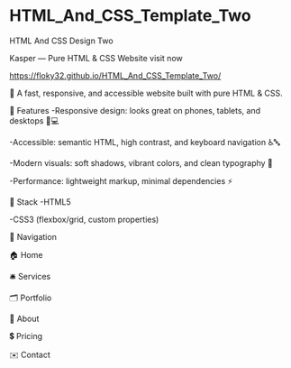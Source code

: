 # HTML_And_CSS_Template_Two

HTML And CSS Design Two

Kasper — Pure HTML & CSS Website visit now 

https://floky32.github.io/HTML_And_CSS_Template_Two/

🚀 A fast, responsive, and accessible website built with pure HTML & CSS.

🌈 Features
-Responsive design: looks great on phones, tablets, and desktops 📱💻

-Accessible: semantic HTML, high contrast, and keyboard navigation ♿️🔤

-Modern visuals: soft shadows, vibrant colors, and clean typography 🎨

-Performance: lightweight markup, minimal dependencies ⚡

🧰 Stack
-HTML5

-CSS3 (flexbox/grid, custom properties)

🧭 Navigation

🏠 Home

🛎️ Services

🗂️ Portfolio

👥 About

💲 Pricing

✉️ Contact


